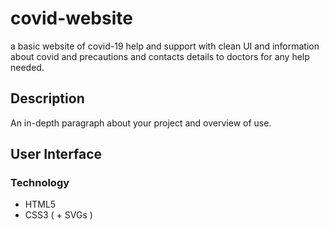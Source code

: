 
# covid-website

a basic website of covid-19 help and support with clean UI and information about covid and precautions and contacts details to doctors for any help needed.

## Description

An in-depth paragraph about your project and overview of use.

## User Interface


### Technology 
- HTML5
- CSS3 ( + SVGs )
